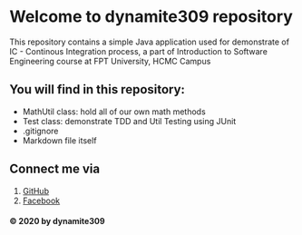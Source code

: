 # Welcome to dynamite309 repository
This repository contains a simple Java application used for demonstrate of IC - Continous Integration process, a part of Introduction to Software Engineering course at FPT University, HCMC Campus

## You will find in this repository:
* MathUtil class: hold all of our own math methods
* Test class: demonstrate TDD and Util Testing using JUnit
* .gitignore
* Markdown file itself

## Connect me via
1. [GitHub](http://github.com/dynamite309)
2. [Facebook](http://facebook.com/manh.nguyen.309)

#### © 2020 by dynamite309

